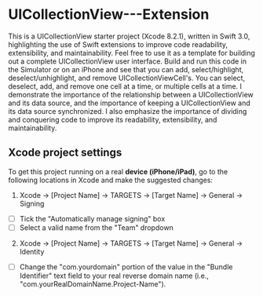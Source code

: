 # UICollectionView---Extension
This is a UICollectionView starter project (Xcode 8.2.1), written in Swift 3.0, highlighting the use of Swift extensions to improve code readability, extensibility, and maintainability.  Feel free to use it as a template for building out a complete UICollectionView user interface. Build and run this code in the Simulator or on an iPhone and see that you can add, select/highlight, deselect/unhighlight, and remove UICollectionViewCell's. You can select, deselect, add, and remove one cell at a time, or multiple cells at a time. I demonstrate the importance of the relationship between a UICollectionView and its data source, and the importance of keeping a UICollectionView and its data source synchronized. I also emphasize the importance of dividing and conquering code to improve its readability, extensibility, and maintainability.

## Xcode project settings
To get this project running on a real **device (iPhone/iPad)**, go to the following locations in Xcode and make the suggested changes:

1. Xcode -> [Project Name] -> TARGETS -> [Target Name] -> General -> Signing
- [ ] Tick the "Automatically manage signing" box
- [ ] Select a valid name from the "Team" dropdown
  
2. Xcode -> [Project Name] -> TARGETS -> [Target Name] -> General -> Identity
- [ ] Change the "com.yourdomain" portion of the value in the "Bundle Identifier" text field to your real reverse domain name (i.e., "com.yourRealDomainName.Project-Name").
